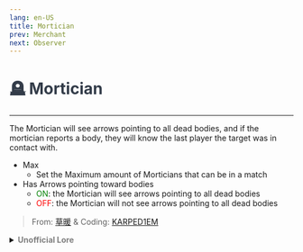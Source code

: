 ```yaml
---
lang: en-US
title: Mortician
prev: Merchant
next: Observer
---
```


# <font color="#333c49">🪦 <b>Mortician</b></font> <Badge text="Support" type="tip" vertical="middle"/>
---

The Mortician will see arrows pointing to all dead bodies, and if the mortician reports a body, they will know the last player the target was in contact with.
* Max
  * Set the Maximum amount of Morticians that can be in a match
* Has Arrows pointing toward bodies
  * <font color=green>ON</font>: the Mortician will see arrows pointing to all dead bodies
  * <font color=red>OFF</font>: the Mortician will not see arrows pointing to all dead bodies

> From: [草暖](https://b23.tv/kTnVK2c) & Coding: [KARPED1EM](https://github.com/KARPED1EM)

<details>
<summary><b><font color=gray>Unofficial Lore</font></b></summary>

Placeholder: This role is a ROLE OH EM GOSH
> Submitted by: Member
</details>